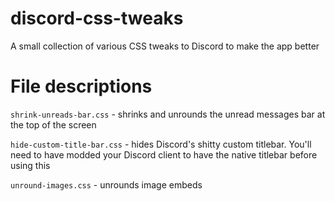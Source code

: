# discord-css-tweaks

A small collection of various CSS tweaks to Discord to make the app better

# File descriptions

`shrink-unreads-bar.css` - shrinks and unrounds the unread messages bar at the top of the screen

`hide-custom-title-bar.css` - hides Discord's shitty custom titlebar. You'll need to have modded your Discord client to have the native titlebar before using this

`unround-images.css` - unrounds image embeds